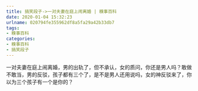 ```yaml
---
title: 搞笑段子->一对夫妻在庭上闹离婚 | 糗事百科
date: 2020-01-04 15:32:23
urlname: 020794fe355962df8a5fa29a42b33db7
tags: 
- 糗事百科
categories:
- 糗事百科
- 搞笑段子
---
```

一对夫妻在庭上闹离婚，男的出轨了，但不承认，女的质问，你还是男人吗？敢做不敢当，男的反驳，孩子都有三个了，是不是男人还用说吗，女的神反驳来了，你以为三个孩子有一个是你的？



